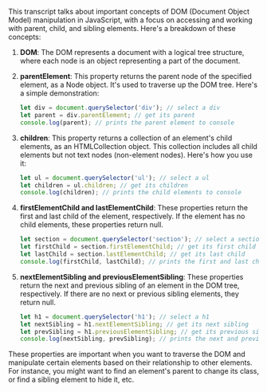 This transcript talks about important concepts of DOM (Document Object Model) manipulation in JavaScript, with a focus on accessing and working with parent, child, and sibling elements. Here's a breakdown of these concepts:

1. **DOM**: The DOM represents a document with a logical tree structure, where each node is an object representing a part of the document.

2. **parentElement**: This property returns the parent node of the specified element, as a Node object. It's used to traverse up the DOM tree. Here's a simple demonstration:

    ```javascript
    let div = document.querySelector('div'); // select a div
    let parent = div.parentElement; // get its parent
    console.log(parent); // prints the parent element to console
    ```

3. **children**: This property returns a collection of an element's child elements, as an HTMLCollection object. This collection includes all child elements but not text nodes (non-element nodes). Here's how you use it:

    ```javascript
    let ul = document.querySelector('ul'); // select a ul
    let children = ul.children; // get its children
    console.log(children); // prints the child elements to console
    ```

4. **firstElementChild and lastElementChild**: These properties return the first and last child of the element, respectively. If the element has no child elements, these properties return null.

    ```javascript
    let section = document.querySelector('section'); // select a section
    let firstChild = section.firstElementChild; // get its first child
    let lastChild = section.lastElementChild; // get its last child
    console.log(firstChild, lastChild); // prints the first and last child to console
    ```

5. **nextElementSibling and previousElementSibling**: These properties return the next and previous sibling of an element in the DOM tree, respectively. If there are no next or previous sibling elements, they return null.

    ```javascript
    let h1 = document.querySelector('h1'); // select a h1
    let nextSibling = h1.nextElementSibling; // get its next sibling
    let prevSibling = h1.previousElementSibling; // get its previous sibling
    console.log(nextSibling, prevSibling); // prints the next and previous sibling to console
    ```

These properties are important when you want to traverse the DOM and manipulate certain elements based on their relationship to other elements. For instance, you might want to find an element's parent to change its class, or find a sibling element to hide it, etc.